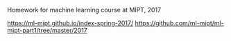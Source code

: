Homework for machine learning course at MIPT, 2017

https://ml-mipt.github.io/index-spring-2017/
https://github.com/ml-mipt/ml-mipt-part1/tree/master/2017
